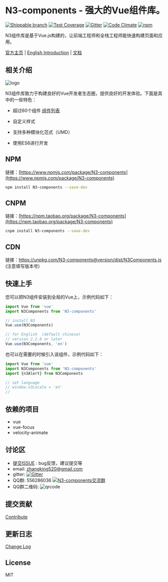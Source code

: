 N3-components - 强大的Vue组件库。
=========================

[![Shippable branch](https://img.shields.io/shippable/5444c5ecb904a4b21567b0ff/dev.svg?maxAge=2592000)]()
[![Test Coverage](https://codeclimate.com/github/N3-components/N3-components/badges/coverage.svg)](https://codeclimate.com/github/N3-components/N3-components/coverage)
[![Gitter](https://img.shields.io/gitter/room/nwjs/nw.js.svg?maxAge=2592000)](https://gitter.im/N3-components/chinese?utm_source=share-link&utm_medium=link&utm_campaign=share-link)
[![Code Climate](https://codeclimate.com/github/N3-components/N3-components/badges/gpa.svg)](https://codeclimate.com/github/N3-components/N3-components)
[![npm](https://img.shields.io/npm/l/express.svg?maxAge=2592000)]()

N3组件库是基于Vue.js构建的，让前端工程师和全栈工程师能快速构建页面和应用。

[官方主页](https://n3-components.github.io/N3-components/) | [English Introduction](https://github.com/N3-components/N3-components/blob/dev/README.md) | [文档](https://n3-components.github.io/N3-components/)

相关介绍
------------

![logo](https://raw.githubusercontent.com/N3-components/N3-components/dev/docs/static/img/logo.png)

N3组件库致力于构建良好的Vue开发者生态圈，提供良好的开发体验。下面是其中的一些特色：

* 超过60个组件 [组件列表](https://github.com/N3-components/N3-components/tree/dev/src)

* 自定义样式

* 支持多种模块化范式（UMD）

* 使用ES6进行开发

NPM
------------
链接：[https://www.npmjs.com/package/N3-components](https://www.npmjs.com/package/N3-components)

```bash
npm install N3-components --save-dev
```

CNPM
------------

链接：[https://npm.taobao.org/package/N3-components](https://npm.taobao.org/package/N3-components)

```bash
cnpm install N3-components --save-dev
```

CDN
------------

链接：https://unpkg.com/N3-components@version/dist/N3Components.js (注意填写版本号)

快速上手
------------

您可以把N3组件安装到全局的Vue上，示例代码如下：

```javascript
import Vue from 'vue'
import N3Components from 'N3-components'

// install N3
Vue.use(N3Components)

// for English  (default chinese)
// version 2.2.0 or later
Vue.use(N3Components, 'en')
```

也可以在需要的时候引入该组件，示例代码如下：

```javascript
import Vue from 'vue'
import N3Components from 'N3-components'
import {n3Alert} from N3Components

// set language  
// window.n3Locale = 'en'
//

```

依赖的项目
------------

* vue
* vue-focus
* velocity-animate

讨论区
----------
- [提交ISSUE](https://github.com/N3-components/N3-components/issues/new) : bug反馈，建议提交等
- email: zhangking520@gmail.com
- gitter: [![Gitter](https://img.shields.io/gitter/room/nwjs/nw.js.svg?maxAge=2592000)](https://gitter.im/N3-components/chinese?utm_source=share-link&utm_medium=link&utm_campaign=share-link)
- QQ群: 556286036 <a target="_blank" href="http://shang.qq.com/wpa/qunwpa?idkey=ae2b542ef32e8595664c746572d9a48187167e269ef5b6c80d8ed326fce5efdd"><img border="0" src="http://pub.idqqimg.com/wpa/images/group.png" alt="N3-components交流群" title="N3-components交流群"></a>
- QQ群二维码:
![qrcode](https://n3-components.github.io/N3-components/static/img/N3-QQ.png)

提交贡献
---------

[Contribute](https://github.com/N3-components/N3-components/blob/dev/contribute.md)

更新日志
---------

[Change Log](https://github.com/N3-components/N3-components/blob/dev/log.md)

License
------------

MIT